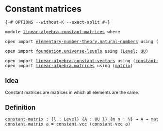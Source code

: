 # Constant matrices

<pre class="Agda"><a id="30" class="Symbol">{-#</a> <a id="34" class="Keyword">OPTIONS</a> <a id="42" class="Pragma">--without-K</a> <a id="54" class="Pragma">--exact-split</a> <a id="68" class="Symbol">#-}</a>

<a id="73" class="Keyword">module</a> <a id="80" href="linear-algebra.constant-matrices.html" class="Module">linear-algebra.constant-matrices</a> <a id="113" class="Keyword">where</a>

<a id="120" class="Keyword">open</a> <a id="125" class="Keyword">import</a> <a id="132" href="elementary-number-theory.natural-numbers.html" class="Module">elementary-number-theory.natural-numbers</a> <a id="173" class="Keyword">using</a> <a id="179" class="Symbol">(</a><a id="180" href="elementary-number-theory.natural-numbers.html#1530" class="Datatype">ℕ</a><a id="181" class="Symbol">)</a>

<a id="184" class="Keyword">open</a> <a id="189" class="Keyword">import</a> <a id="196" href="foundation.universe-levels.html" class="Module">foundation.universe-levels</a> <a id="223" class="Keyword">using</a> <a id="229" class="Symbol">(</a><a id="230" href="Agda.Primitive.html#597" class="Postulate">Level</a><a id="235" class="Symbol">;</a> <a id="237" href="foundation-core.universe-levels.html#235" class="Primitive">UU</a><a id="239" class="Symbol">)</a>

<a id="242" class="Keyword">open</a> <a id="247" class="Keyword">import</a> <a id="254" href="linear-algebra.constant-vectors.html" class="Module">linear-algebra.constant-vectors</a> <a id="286" class="Keyword">using</a> <a id="292" class="Symbol">(</a><a id="293" href="linear-algebra.constant-vectors.html#463" class="Function">constant-vec</a><a id="305" class="Symbol">)</a>
<a id="307" class="Keyword">open</a> <a id="312" class="Keyword">import</a> <a id="319" href="linear-algebra.matrices.html" class="Module">linear-algebra.matrices</a> <a id="343" class="Keyword">using</a> <a id="349" class="Symbol">(</a><a id="350" href="linear-algebra.matrices.html#839" class="Function">matrix</a><a id="356" class="Symbol">)</a>
</pre>
## Idea

Constant matrices are matrices in which all elements are the same.

## Definition

<pre class="Agda"><a id="constant-matrix"></a><a id="463" href="linear-algebra.constant-matrices.html#463" class="Function">constant-matrix</a> <a id="479" class="Symbol">:</a> <a id="481" class="Symbol">{</a><a id="482" href="linear-algebra.constant-matrices.html#482" class="Bound">l</a> <a id="484" class="Symbol">:</a> <a id="486" href="Agda.Primitive.html#597" class="Postulate">Level</a><a id="491" class="Symbol">}</a> <a id="493" class="Symbol">{</a><a id="494" href="linear-algebra.constant-matrices.html#494" class="Bound">A</a> <a id="496" class="Symbol">:</a> <a id="498" href="foundation-core.universe-levels.html#235" class="Primitive">UU</a> <a id="501" href="linear-algebra.constant-matrices.html#482" class="Bound">l</a><a id="502" class="Symbol">}</a> <a id="504" class="Symbol">{</a><a id="505" href="linear-algebra.constant-matrices.html#505" class="Bound">m</a> <a id="507" href="linear-algebra.constant-matrices.html#507" class="Bound">n</a> <a id="509" class="Symbol">:</a> <a id="511" href="elementary-number-theory.natural-numbers.html#1530" class="Datatype">ℕ</a><a id="512" class="Symbol">}</a> <a id="514" class="Symbol">→</a> <a id="516" href="linear-algebra.constant-matrices.html#494" class="Bound">A</a> <a id="518" class="Symbol">→</a> <a id="520" href="linear-algebra.matrices.html#839" class="Function">matrix</a> <a id="527" href="linear-algebra.constant-matrices.html#494" class="Bound">A</a> <a id="529" href="linear-algebra.constant-matrices.html#505" class="Bound">m</a> <a id="531" href="linear-algebra.constant-matrices.html#507" class="Bound">n</a>
<a id="533" href="linear-algebra.constant-matrices.html#463" class="Function">constant-matrix</a> <a id="549" href="linear-algebra.constant-matrices.html#549" class="Bound">a</a> <a id="551" class="Symbol">=</a> <a id="553" href="linear-algebra.constant-vectors.html#463" class="Function">constant-vec</a> <a id="566" class="Symbol">(</a><a id="567" href="linear-algebra.constant-vectors.html#463" class="Function">constant-vec</a> <a id="580" href="linear-algebra.constant-matrices.html#549" class="Bound">a</a><a id="581" class="Symbol">)</a>
</pre>